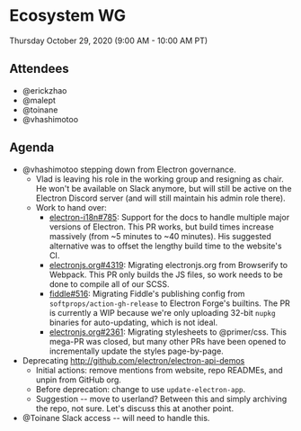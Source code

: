 # Ecosystem WG

Thursday October 29, 2020 (9:00 AM - 10:00 AM PT)

## Attendees

* @erickzhao
* @malept
* @toinane
* @vhashimotoo

## Agenda

- @vhashimotoo stepping down from Electron governance.
  - Vlad is leaving his role in the working group and resigning as chair. He won't be available on Slack anymore,
  but will still be active on the Electron Discord server (and will still maintain his admin role there).
  - Work to hand over:
    - [electron-i18n#785](https://github.com/electron/i18n/pull/785): Support for the docs to handle multiple major versions of Electron.
    This PR works, but build times increase massively (from ~5 minutes to ~40 minutes). His suggested alternative was to offset the
    lengthy build time to the website's CI.
    - [electronjs.org#4319](https://github.com/electron/electronjs.org/pull/4319): Migrating electronjs.org from Browserify to Webpack.
    This PR only builds the JS files, so work needs to be done to compile all of our SCSS.
    - [fiddle#516](https://github.com/electron/fiddle/pull/516): Migrating Fiddle's publishing config from `softprops/action-gh-release`
    to Electron Forge's builtins. The PR is currently a WIP because we're only uploading 32-bit `nupkg` binaries for auto-updating, which is
    not ideal.
    - [electronjs.org#2361](https://github.com/electron/electronjs.org/pull/2361): Migrating stylesheets to @primer/css. This mega-PR was closed,
    but many other PRs have been opened to incrementally update the styles page-by-page.
- Deprecating http://github.com/electron/electron-api-demos
  - Initial actions: remove mentions from website, repo READMEs, and unpin from GitHub org.
  - Before deprecation: change to use `update-electron-app`.
  - Suggestion -- move to userland? Between this and simply archiving the repo, not sure. Let's discuss this at another point.
- @Toinane Slack access -- will need to handle this.
